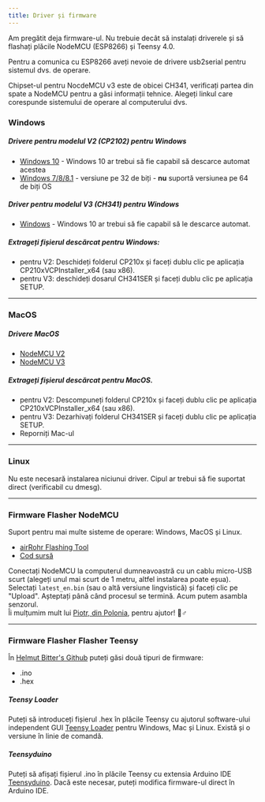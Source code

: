```yaml
---
title: Driver și firmware
---
```


Am pregătit deja firmware-ul. Nu trebuie decât să instalați driverele și să flashați plăcile NodeMCU (ESP8266) și Teensy 4.0.

Pentru a comunica cu ESP8266 aveți nevoie de drivere usb2serial pentru sistemul dvs. de operare.

Chipset-ul pentru NocdeMCU v3 este de obicei CH341, verificați partea din spate a NodeMCU pentru a găsi informații tehnice. Alegeți linkul care corespunde sistemului de operare al computerului dvs.

### Windows

##### Drivere pentru modelul V2 (CP2102) pentru Windows
* [Windows 10](https://www.silabs.com/documents/public/software/CP210x_Universal_Windows_Driver.zip) - Windows 10 ar trebui să fie capabil să descarce automat acestea
* [Windows 7/8/8.1](https://www.silabs.com/documents/public/software/CP210x_Windows_Drivers.zip) - versiune pe 32 de biți - **nu** suportă versiunea pe 64 de biți OS

##### Driver pentru modelul V3 (CH341) pentru Windows
* [Windows](http://www.wch.cn/downloads/file/5.html) - Windows 10 ar trebui să fie capabil să le descarce automat.

##### Extrageți fișierul descărcat pentru Windows:
* pentru V2: Deschideți folderul CP210x și faceți dublu clic pe aplicația CP210xVCPInstaller_x64 (sau x86).
* pentru V3: deschideți dosarul CH341SER și faceți dublu clic pe aplicația SETUP.

---

### MacOS

##### Drivere MacOS
* [NodeMCU V2](https://www.silabs.comdocumentspublicsoftwareMac_OSX_VCP_Driver.zip )
* [NodeMCU V3](http://www.wch.cn/downloads/file/178.html)

##### Extrageți fișierul descărcat pentru MacOS.
* pentru V2: Descompuneți folderul CP210x și faceți dublu clic pe aplicația CP210xVCPInstaller_x64 (sau x86).
* pentru V3: Dezarhivați folderul CH341SER și faceți dublu clic pe aplicația SETUP.
* Reporniți Mac-ul

---

### Linux
Nu este necesară instalarea niciunui driver. Cipul ar trebui să fie suportat direct (verificabil cu dmesg).

---
### Firmware Flasher NodeMCU
Suport pentru mai multe sisteme de operare: Windows, MacOS și Linux.

* [airRohr Flashing Tool](http://firmware.sensor.communityairrohrflashing-tool)
* [Cod sursă](https://github.com/opendata-stuttgart/airrohr-firmware-flasher)

Conectați NodeMCU la computerul dumneavoastră cu un cablu micro-USB scurt (alegeți unul mai scurt de 1 metru, altfel instalarea poate eșua). Selectați `latest_en.bin` (sau o altă versiune lingvistică) și faceți clic pe "Upload".
Așteptați până când procesul se termină. Acum putem asambla senzorul.
<br>
Îi mulțumim mult lui [Piotr, din Polonia](https://dropbox.inf.re), pentru ajutor! 🙋♂️

---
### Firmware Flasher Flasher Teensy
În [Helmut Bitter's Github](https://github.comhbitterDNMStreemasterFirmware) puteți găsi două tipuri de firmware:
* .ino
* .hex

##### Teensy Loader
Puteți să introduceți fișierul .hex în plăcile Teensy cu ajutorul software-ului independent GUI [Teensy Loader](https://www.pjrc.comteensyloader.html) pentru Windows, Mac și Linux.
Există și o versiune în linie de comandă.

##### Teensyduino
Puteți să afișați fișierul .ino în plăcile Teensy cu extensia Arduino IDE [Teensyduino](https://www.pjrc.comteensyteensyduino.html).
Dacă este necesar, puteți modifica firmware-ul direct în Arduino IDE.
